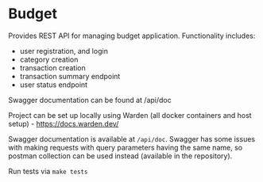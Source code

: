 # Budget

Provides REST API for managing budget application.
Functionality includes:

- user registration, and login
- category creation
- transaction creation
- transaction summary endpoint
- user status endpoint

Swagger documentation can be found at /api/doc

Project can be set up locally using Warden (all docker containers and host setup) - https://docs.warden.dev/

Swagger documentation is available at `/api/doc`. Swagger has some issues with making requests with query parameters having the same name, so postman collection can be used instead (available in the repository).

Run tests via `make tests`